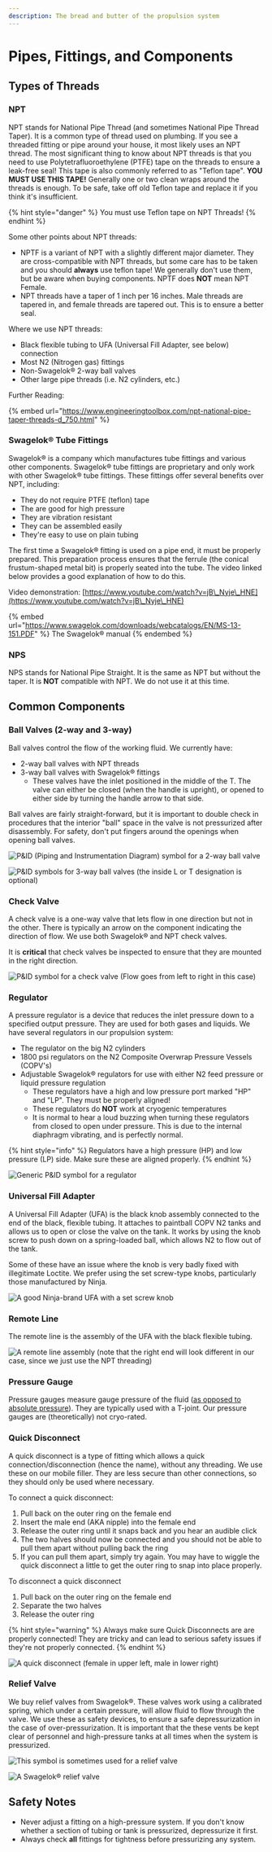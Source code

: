 ```yaml
---
description: The bread and butter of the propulsion system
---
```


# Pipes, Fittings, and Components

## Types of Threads

### NPT

NPT stands for National Pipe Thread (and sometimes National Pipe Thread Taper). It is a common type of thread used on plumbing. If you see a threaded fitting or pipe around your house, it most likely uses an NPT thread. The most significant thing to know about NPT threads is that you need to use Polytetrafluoroethylene (PTFE) tape on the threads to ensure a leak-free seal! This tape is also commonly referred to as "Teflon tape". **YOU MUST USE THIS TAPE!** Generally one or two clean wraps around the threads is enough. To be safe, take off old Teflon tape and replace it if you think it's insufficient.

{% hint style="danger" %}
You must use Teflon tape on NPT Threads!
{% endhint %}

Some other points about NPT threads:

* NPTF is a variant of NPT with a slightly different major diameter. They are cross-compatible with NPT threads, but some care has to be taken and you should **always** use teflon tape! We generally don't use them, but be aware when buying components. NPTF does **NOT** mean NPT Female.&#x20;
* NPT threads have a taper of 1 inch per 16 inches. Male threads are tapered in, and female threads are tapered out. This is to ensure a better seal.

Where we use NPT threads:

* Black flexible tubing to UFA (Universal Fill Adapter, see below) connection
* Most N2 (Nitrogen gas) fittings
* Non-Swagelok® 2-way ball valves
* Other large pipe threads (i.e. N2 cylinders, etc.)

Further Reading:

{% embed url="https://www.engineeringtoolbox.com/npt-national-pipe-taper-threads-d_750.html" %}

### Swagelok® Tube Fittings

Swagelok® is a company which manufactures tube fittings and various other components. Swagelok® tube fittings are proprietary and only work with other Swagelok® tube fittings. These fittings offer several benefits over NPT, including:

* They do not require PTFE (teflon) tape
* The are good for high pressure
* They are vibration resistant
* They can be assembled easily
* They're easy to use on plain tubing

The first time a Swagelok® fitting is used on a pipe end, it must be properly prepared. This preparation process ensures that the ferrule (the conical frustum-shaped metal bit) is properly seated into the tube. The video linked below provides a good explanation of how to do this.

Video demonstration: [https://www.youtube.com/watch?v=jB\_Nyje\_HNE](https://www.youtube.com/watch?v=jB\_Nyje\_HNE)

{% embed url="https://www.swagelok.com/downloads/webcatalogs/EN/MS-13-151.PDF" %}
The Swagelok® manual
{% endembed %}

### NPS

NPS stands for National Pipe Straight. It is the same as NPT but without the taper. It is **NOT** compatible with NPT. We do not use it at this time.

## Common Components

### Ball Valves (2-way and 3-way)

Ball valves control the flow of the working fluid. We currently have:

* 2-way ball valves with NPT threads
* 3-way ball valves with Swagelok® fittings
  * These valves have the inlet positioned in the middle of the T. The valve can either be closed (when the handle is upright), or opened to either side by turning the handle arrow to that side.

Ball valves are fairly straight-forward, but it is important to double check in procedures that the interior "ball" space in the valve is not pressurized after disassembly. For safety, don't put fingers around the openings when opening ball valves.

![P\&ID (Piping and Instrumentation Diagram) symbol for a 2-way ball valve](<../../.gitbook/assets/image (19).png>)

![P\&ID symbols for 3-way ball valves (the inside L or T designation is optional)](<../../.gitbook/assets/image (42) (1).png>)

### Check Valve

A check valve is a one-way valve that lets flow in one direction but not in the other. There is typically an arrow on the component indicating the direction of flow. We use both Swagelok® and NPT check valves.

It is **critical** that check valves be inspected to ensure that they are mounted in the right direction.

![P\&ID symbol for a check valve (Flow goes from left to right in this case)](<../../.gitbook/assets/image (80).png>)

### Regulator

A pressure regulator is a device that reduces the inlet pressure down to a specified output pressure. They are used for both gases and liquids. We have several regulators in our propulsion system:

* The regulator on the big N2 cylinders
* 1800 psi regulators on the N2 Composite Overwrap Pressure Vessels (COPV's)
* Adjustable Swagelok® regulators for use with either N2 feed pressure or liquid pressure regulation
  * These regulators have a high and low pressure port marked "HP" and "LP". They must be properly aligned!
  * These regulators do **NOT** work at cryogenic temperatures
  * It is normal to hear a loud buzzing when turning these regulators from closed to open under pressure. This is due to the internal diaphragm vibrating, and is perfectly normal.

{% hint style="info" %}
Regulators have a high pressure (HP) and low pressure (LP) side. Make sure these are aligned properly.
{% endhint %}

![Generic P\&ID symbol for a regulator](<../../.gitbook/assets/image (1).png>)

### Universal Fill Adapter

A Universal Fill Adapter (UFA) is the black knob assembly connected to the end of the black, flexible tubing. It attaches to paintball COPV N2 tanks and allows us to open or close the valve on the tank. It works by using the knob screw to push down on a spring-loaded ball, which allows N2 to flow out of the tank.

Some of these have an issue where the knob is very badly fixed with illegitimate Loctite. We prefer using the set screw-type knobs, particularly those manufactured by Ninja.

![A good Ninja-brand UFA with a set screw knob](<../../.gitbook/assets/image (22).png>)

### Remote Line

The remote line is the assembly of the UFA with the black flexible tubing.

![A remote line assembly (note that the right end will look different in our case, since we just use the NPT threading)](<../../.gitbook/assets/image (39).png>)

### Pressure Gauge

Pressure gauges measure gauge pressure of the fluid ([as opposed to absolute pressure](https://www.machinedesign.com/pneumatics/what-s-difference-between-gauge-absolute-differential-and-sealed-pressure)). They are typically used with a T-joint. Our pressure gauges are (theoretically) not cryo-rated.

### Quick Disconnect

A quick disconnect is a type of fitting which allows a quick connection/disconnection (hence the name), without any threading. We use these on our mobile filler. They are less secure than other connections, so they should only be used where necessary.

To connect a quick disconnect:

1. Pull back on the outer ring on the female end
2. Insert the male end (AKA nipple) into the female end
3. Release the outer ring until it snaps back and you hear an audible click
4. The two halves should now be connected and you should not be able to pull them apart without pulling back the ring
5. If you can pull them apart, simply try again. You may have to wiggle the quick disconnect a little to get the outer ring to snap into place properly.

To disconnect a quick disconnect

1. Pull back on the outer ring on the female end
2. Separate the two halves
3. Release the outer ring

{% hint style="warning" %}
Always make sure Quick Disconnects are are properly connected! They are tricky and can lead to serious safety issues if they're not properly connected.
{% endhint %}

![A quick disconnect (female in upper left, male in lower right)](<../../.gitbook/assets/image (28).png>)

### Relief Valve

We buy relief valves from Swagelok®. These valves work using a calibrated spring, which under a certain pressure, will allow fluid to flow through the valve. We use these as safety devices, to ensure a safe depressurization in the case of over-pressurization. It is important that the these vents be kept clear of personnel and high-pressure tanks at all times when the system is pressurized.

![This symbol is sometimes used for a relief valve](<../../.gitbook/assets/image (58).png>)

![A Swagelok® relief valve](<../../.gitbook/assets/image (24).png>)

## Safety Notes

* Never adjust a fitting on a high-pressure system. If you don't know whether a section of tubing or tank is pressurized, depressurize it first.
* Always check **all** fittings for tightness before pressurizing any system.
